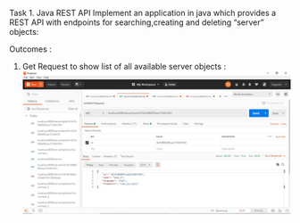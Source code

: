 Task 1. Java REST API
Implement an application in java which provides a REST API with endpoints for searching,creating and deleting “server” objects:

Outcomes :
1. Get Request to show list of all available server objects :
![alt Text](https://github.com/vedang14/restapi/blob/master/get_req_byId.JPG)
